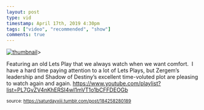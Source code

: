```yaml
---
layout: post
type: vid
timestamp: April 17th, 2019 4:30pm
tags: ["video", "recommended", "show"]
comments: true
---
```

[![thumbnail](http://i3.ytimg.com/vi/cjQrC5yB_aA/hqdefault.jpg)](https://www.youtube.com/watch?v=cjQrC5yB_aA)>
    
Featuring an old Lets Play that we always watch when we want comfort. 
I have a hard time paying attention to a lot of Lets Plays, but Zergem’s leadership and Shadow of Destiny’s excellent time-voluted plot are pleasing to watch again and again.
<a href="https://www.youtube.com/playlist?list=PL7GvZV4nKhERSI4wI1mVT1o1bCFFDEOGb" target="_blank">https://www.youtube.com/playlist?list=PL7GvZV4nKhERSI4wI1mVT1o1bCFFDEOGb</a><br/>
 
  
<small>source: https://saturdayxiii.tumblr.com/post/184258280189</small>